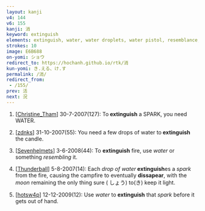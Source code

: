 ```yaml
---
layout: kanji
v4: 144
v6: 155
kanji: 消
keyword: extinguish
elements: extinguish, water, water droplets, water pistol, resemblance, spark, candle, small, little, moon, month, flesh, part of the body
strokes: 10
image: E6B688
on-yomi: ショウ
redirect_to: https://hochanh.github.io/rtk/消
kun-yomi: き.える、け.す
permalink: /消/
redirect_from:
 - /155/
prev: 活
next: 況
---
```


1) [<a href="http://kanji.koohii.com/profile/Christine_Tham">Christine_Tham</a>] 30-7-2007(127): To<strong> extinguish</strong> a SPARK, you need WATER.

2) [<a href="http://kanji.koohii.com/profile/zdnks">zdnks</a>] 31-10-2007(55): You need a few drops of water to<strong> extinguish</strong> the candle.

3) [<a href="http://kanji.koohii.com/profile/Sevenhelmets">Sevenhelmets</a>] 3-6-2008(44): To <strong>extinguish</strong> fire, use <em>water</em> or something <em>resembling</em> it.

4) [<a href="http://kanji.koohii.com/profile/Thunderball">Thunderball</a>] 5-8-2007(14): Each <em>drop of water</em><strong> extinguish</strong>es a <em>spark</em> from the fire, causing the campfire to eventually <strong>dissapear</strong>, with the <em>moon</em> remaining the only thing sure ( しょう) to(き) keep it light.

5) [<a href="http://kanji.koohii.com/profile/hotsw4p">hotsw4p</a>] 12-12-2009(12): Use <em>water</em> to<strong> extinguish</strong> that <em>spark</em> before it gets out of hand.

